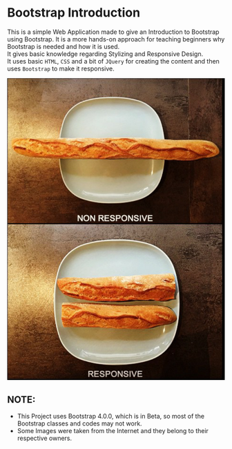 # Bootstrap Introduction

This is a simple Web Application made to give an Introduction to Bootstrap using Bootstrap. It is a more hands-on approach for teaching beginners why Bootstrap is needed and how it is used.  
It gives basic knowledge regarding Stylizing and Responsive Design.  
It uses basic `HTML`, `CSS` and a bit of `JQuery` for creating the content and then uses ``Bootstrap`` to make it responsive.
  
![Design Pattern](https://github.com/LordZed400/Bootstrap-Intro/blob/master/images/Responsive3.png "Responsive VS Non-Responsive")   

## NOTE:
- This Project uses Bootstrap 4.0.0, which is in Beta, so most of the Bootstrap classes and codes may not work.
- Some Images were taken from the Internet and they belong to their respective owners.

